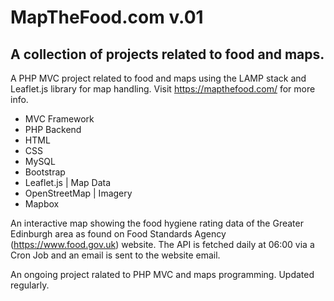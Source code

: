 # MapTheFood.com v.01

## A collection of projects related to food and maps.

A PHP MVC project related to food and maps using the LAMP stack and Leaflet.js library for map handling. Visit https://mapthefood.com/ for more info.

- MVC Framework
- PHP Backend
- HTML
- CSS
- MySQL
- Bootstrap
- Leaflet.js | Map Data
- OpenStreetMap | Imagery
- Mapbox

An interactive map showing the food hygiene rating data of the Greater Edinburgh area as found on Food Standards Agency (https://www.food.gov.uk) website.
The API is fetched daily at 06:00 via a Cron Job and an email is sent to the website email.

An ongoing project ralated to PHP MVC and maps programming. Updated regularly.
